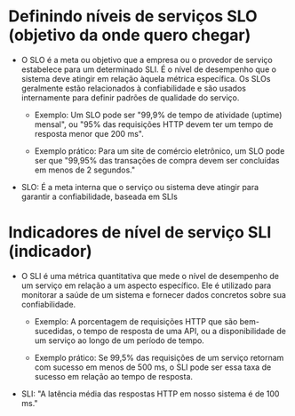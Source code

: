 
# Definindo níveis de serviços SLO (objetivo da onde quero chegar)

- O SLO é a meta ou objetivo que a empresa ou o provedor de serviço estabelece para um determinado SLI. É o nível de desempenho que o sistema deve atingir em relação àquela métrica específica. Os SLOs geralmente estão relacionados à confiabilidade e são usados internamente para definir padrões de qualidade do serviço.

   - Exemplo: Um SLO pode ser "99,9% de tempo de atividade (uptime) mensal", ou "95% das requisições HTTP devem ter um tempo de resposta menor que 200 ms".

   - Exemplo prático: Para um site de comércio eletrônico, um SLO pode ser que "99,95% das transações de compra devem ser concluídas em menos de 2 segundos."

- SLO: É a meta interna que o serviço ou sistema deve atingir para garantir a confiabilidade, baseada em SLIs

# Indicadores de nível de serviço SLI (indicador)

- O SLI é uma métrica quantitativa que mede o nível de desempenho de um serviço em relação a um aspecto específico. Ele é utilizado para monitorar a saúde de um sistema e fornecer dados concretos sobre sua confiabilidade.

    - Exemplo: A porcentagem de requisições HTTP que são bem-sucedidas, o tempo de resposta de uma API, ou a disponibilidade de um serviço ao longo de um período de tempo.

    - Exemplo prático: Se 99,5% das requisições de um serviço retornam com sucesso em menos de 500 ms, o SLI pode ser essa taxa de sucesso em relação ao tempo de resposta.

- SLI: "A latência média das respostas HTTP em nosso sistema é de 100 ms."

